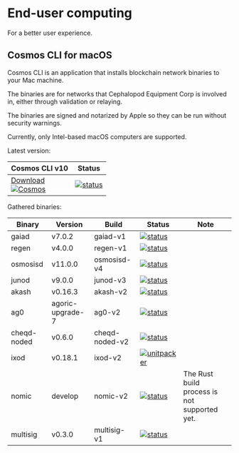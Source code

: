 # End-user computing
For a better user experience.

## Cosmos CLI for macOS
Cosmos CLI is an application that installs blockchain network binaries to your Mac machine.

The binaries are for networks that Cephalopod Equipment Corp is involved in, either through validation
or relaying.

The binaries are signed and notarized by Apple so they can be run without security warnings.

Currently, only Intel-based macOS computers are supported.

Latest version:

| Cosmos CLI v10                                                                                                                                                                                                                                       | Status |
|-----------------------------------------------------------------------------------------------------------------------------------------------------------------------------------------------------------------------------------------------------|--------|
| [Download<br>![Cosmos](https://external-content.duckduckgo.com/iu/?u=https%3A%2F%2Fcryptopedia.gr%2Fwp-content%2Fuploads%2FCosmos_avatar-192x192.jpg&f=1&nofb=1)](https://github.com/informalsystems/euc/releases/download/cosmos-v10/cosmos-v10.pkg) | [![status](https://github.com/informalsystems/euc/actions/workflows/appreleaser.yml/badge.svg)](https://github.com/informalsystems/euc/actions/workflows/appreleaser.yml) |


Gathered binaries:

| Binary      | Version          | Build          | Status                                                                                                                                                                                        | Note |
|-------------|------------------|----------------|-----------------------------------------------------------------------------------------------------------------------------------------------------------------------------------------------|--|
| gaiad       | v7.0.2           | gaiad-v1       | [![status](https://github.com/informalsystems/euc/actions/workflows/unitpacker.yml/badge.svg?branch=gaiad-v1)](https://github.com/informalsystems/euc/actions/workflows/unitpacker.yml)       |  |
| regen       | v4.0.0           | regen-v1       | [![status](https://github.com/informalsystems/euc/actions/workflows/unitpacker.yml/badge.svg?branch=regen-v1)](https://github.com/informalsystems/euc/actions/workflows/unitpacker.yml)       |  |
| osmosisd    | v11.0.0          | osmosisd-v4    | [![status](https://github.com/informalsystems/euc/actions/workflows/unitpacker.yml/badge.svg?branch=osmosisd-v4)](https://github.com/informalsystems/euc/actions/workflows/unitpacker.yml)    |  |
| junod       | v9.0.0           | junod-v3       | [![status](https://github.com/informalsystems/euc/actions/workflows/unitpacker.yml/badge.svg?branch=junod-v3)](https://github.com/informalsystems/euc/actions/workflows/unitpacker.yml)       |  |
| akash       | v0.16.3          | akash-v2       | [![status](https://github.com/informalsystems/euc/actions/workflows/unitpacker.yml/badge.svg?branch=akash-v2)](https://github.com/informalsystems/euc/actions/workflows/unitpacker.yml)       |  |
| ag0         | agoric-upgrade-7 | ag0-v2         | [![status](https://github.com/informalsystems/euc/actions/workflows/unitpacker.yml/badge.svg?branch=ag0-v2)](https://github.com/informalsystems/euc/actions/workflows/unitpacker.yml)         |  |
| cheqd-noded | v0.6.0           | cheqd-noded-v2 | [![status](https://github.com/informalsystems/euc/actions/workflows/unitpacker.yml/badge.svg?branch=cheqd-noded-v2)](https://github.com/informalsystems/euc/actions/workflows/unitpacker.yml) |  |
| ixod        | v0.18.1          | ixod-v2        | [![unitpacker](https://github.com/informalsystems/euc/actions/workflows/unitpacker.yml/badge.svg?branch=ixod-v2)](https://github.com/informalsystems/euc/actions/workflows/unitpacker.yml)    |  |
| nomic       | develop          | nomic-v2       | [![status](https://github.com/informalsystems/euc/actions/workflows/unitpacker.yml/badge.svg?branch=nomic-v2)](https://github.com/informalsystems/euc/actions/workflows/unitpacker.yml)       | The Rust build process is not supported yet. |
| multisig     | v0.3.0          | multisig-v1    | [![status](https://github.com/informalsystems/euc/actions/workflows/unitpacker-go.yml/badge.svg?branch=multisig-v1)](https://github.com/informalsystems/euc/actions/workflows/unitpacker-go.yml)  |  |